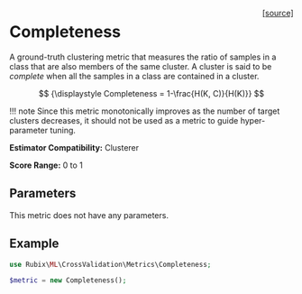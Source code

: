 <span style="float:right;"><a href="https://github.com/RubixML/ML/blob/master/src/CrossValidation/Metrics/Completeness.php">[source]</a></span>

# Completeness
A ground-truth clustering metric that measures the ratio of samples in a class that are also members of the same cluster. A cluster is said to be *complete* when all the samples in a class are contained in a cluster.

$$
{\displaystyle Completeness = 1-\frac{H(K, C)}{H(K)}}
$$

!!! note
    Since this metric monotonically improves as the number of target clusters decreases, it should not be used as a metric to guide hyper-parameter tuning.

**Estimator Compatibility:** Clusterer

**Score Range:** 0 to 1

## Parameters
This metric does not have any parameters.

## Example
```php
use Rubix\ML\CrossValidation\Metrics\Completeness;

$metric = new Completeness();
```